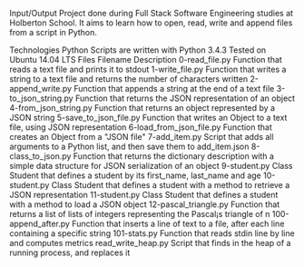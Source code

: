 Input/Output
Project done during Full Stack Software Engineering studies at Holberton School. It aims to learn how to open, read, write and append files from a script in Python.

Technologies
Python Scripts are written with Python 3.4.3
Tested on Ubuntu 14.04 LTS
Files
Filename	Description
0-read_file.py	Function that reads a text file and prints it to stdout
1-write_file.py	Function that writes a string to a text file and returns the number of characters written
2-append_write.py	Function that appends a string at the end of a text file
3-to_json_string.py	Function that returns the JSON representation of an object
4-from_json_string.py	Function that returns an object represented by a JSON string
5-save_to_json_file.py	Function that writes an Object to a text file, using JSON representation
6-load_from_json_file.py	Function that creates an Object from a "JSON file"
7-add_item.py	Script that adds all arguments to a Python list, and then save them to add_item.json
8-class_to_json.py	Function that returns the dictionary description with a simple data structure for JSON serialization of an object
9-student.py	Class Student that defines a student by its first_name, last_name and age
10-student.py	Class Student that defines a student with a method to retrieve a JSON representation
11-student.py	Class Student that defines a student with a method to load a JSON object
12-pascal_triangle.py	Function that returns a list of lists of integers representing the Pascal¡s triangle of n
100-append_after.py	Function that inserts a line of text to a file, after each line containing a specific string
101-stats.py	Function that reads stdin line by line and computes metrics
read_write_heap.py	Script that finds in the heap of a running process, and replaces it
